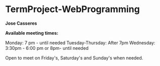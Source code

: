 # TermProject-WebProgramming



<b>Jose Casseres</b>

<b>Available meeting times:</b>

Monday: 7 pm - until needed
Tuesday-Thursday: After 7pm
Wednesday: 3:30pm - 6:00 pm  or 8pm- until needed

Open to meet on Friday's, Saturday's and Sunday's when needed.
